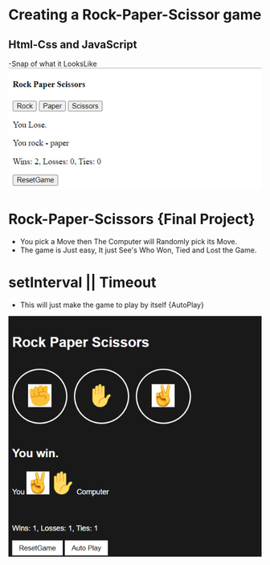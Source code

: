 # Creating a Rock-Paper-Scissor game
## Html-Css and JavaScript
-Snap of what it LooksLike
<img src="./Images/Screenshot 2024-09-18 105558.png" alt="R-P-S">

# Rock-Paper-Scissors {Final Project}
- You pick a Move then The Computer will Randomly pick its Move.
- The game is Just easy, It just See's Who Won, Tied and Lost the Game. 
# setInterval || Timeout
- This will just make the game to play by itself {AutoPlay}
<img src="./Images/Rock-Paper-Scissors.png" alt="js-AutoPlay-Player-Computer_Move">
